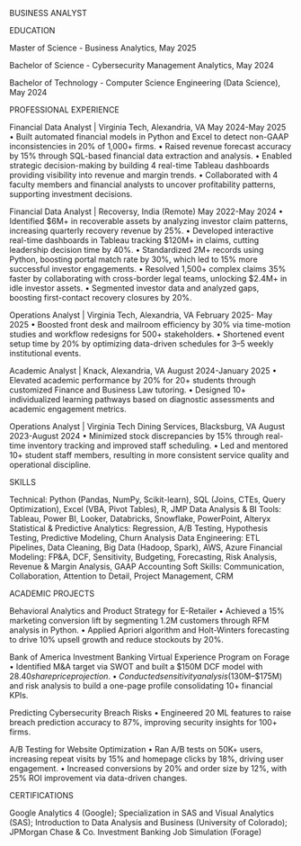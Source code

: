 BUSINESS ANALYST

EDUCATION

Master of Science - Business Analytics, May 2025

Bachelor of Science - Cybersecurity Management Analytics, May 2024

Bachelor of Technology - Computer Science Engineering (Data Science), May 2024


PROFESSIONAL EXPERIENCE

Financial Data Analyst | Virginia Tech, Alexandria, VA May 2024-May 2025
• Built automated financial models in Python and Excel to detect non-GAAP inconsistencies in 20% of 1,000+ firms.
• Raised revenue forecast accuracy by 15% through SQL-based financial data extraction and analysis.
• Enabled strategic decision-making by building 4 real-time Tableau dashboards providing visibility into revenue and margin trends.
• Collaborated with 4 faculty members and financial analysts to uncover profitability patterns, supporting investment decisions.

Financial Data Analyst | Recoversy, India (Remote) May 2022-May 2024
• Identified $6M+ in recoverable assets by analyzing investor claim patterns, increasing quarterly recovery revenue by 25%.
• Developed interactive real-time dashboards in Tableau tracking $120M+ in claims, cutting leadership decision time by 40%.
• Standardized 2M+ records using Python, boosting portal match rate by 30%, which led to 15% more successful investor engagements.
• Resolved 1,500+ complex claims 35% faster by collaborating with cross-border legal teams, unlocking $2.4M+ in idle investor assets.
• Segmented investor data and analyzed gaps, boosting first-contact recovery closures by 20%.

Operations Analyst | Virginia Tech, Alexandria, VA February 2025- May 2025
• Boosted front desk and mailroom efficiency by 30% via time-motion studies and workflow redesigns for 500+ stakeholders.
• Shortened event setup time by 20% by optimizing data-driven schedules for 3–5 weekly institutional events.

Academic Analyst | Knack, Alexandria, VA August 2024-January 2025
• Elevated academic performance by 20% for 20+ students through customized Finance and Business Law tutoring.
• Designed 10+ individualized learning pathways based on diagnostic assessments and academic engagement metrics.

Operations Analyst | Virginia Tech Dining Services, Blacksburg, VA August 2023-August 2024
• Minimized stock discrepancies by 15% through real-time inventory tracking and improved staff scheduling.
• Led and mentored 10+ student staff members, resulting in more consistent service quality and operational discipline.

SKILLS

Technical: Python (Pandas, NumPy, Scikit-learn), SQL (Joins, CTEs, Query Optimization), Excel (VBA, Pivot Tables), R, JMP
Data Analysis & BI Tools: Tableau, Power BI, Looker, Databricks, Snowflake, PowerPoint, Alteryx
Statistical & Predictive Analytics: Regression, A/B Testing, Hypothesis Testing, Predictive Modeling, Churn Analysis
Data Engineering: ETL Pipelines, Data Cleaning, Big Data (Hadoop, Spark), AWS, Azure
Financial Modeling: FP&A, DCF, Sensitivity, Budgeting, Forecasting, Risk Analysis, Revenue & Margin Analysis, GAAP Accounting
Soft Skills: Communication, Collaboration, Attention to Detail, Project Management, CRM

ACADEMIC PROJECTS

Behavioral Analytics and Product Strategy for E-Retailer 
• Achieved a 15% marketing conversion lift by segmenting 1.2M customers through RFM analysis in Python.
• Applied Apriori algorithm and Holt-Winters forecasting to drive 10% upsell growth and reduce stockouts by 20%.

Bank of America Investment Banking Virtual Experience Program on Forage 
• Identified M&A target via SWOT and built a $150M DCF model with $28.40 share price projection.
• Conducted sensitivity analysis ($130M–$175M) and risk analysis to build a one-page profile consolidating 10+ financial KPIs.

Predicting Cybersecurity Breach Risks 
• Engineered 20 ML features to raise breach prediction accuracy to 87%, improving security insights for 100+ firms.

A/B Testing for Website Optimization 
• Ran A/B tests on 50K+ users, increasing repeat visits by 15% and homepage clicks by 18%, driving user engagement.
• Increased conversions by 20% and order size by 12%, with 25% ROI improvement via data-driven changes.

CERTIFICATIONS

Google Analytics 4 (Google); Specialization in SAS and Visual Analytics (SAS); Introduction to Data Analysis and Business (University of Colorado); JPMorgan Chase & Co. Investment Banking Job Simulation (Forage)
